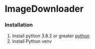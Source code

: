 # ImageDownloader
### Installation

1. Install python 3.8.2 or greater [python](https://www.python.org/)
1. Install Python venv
